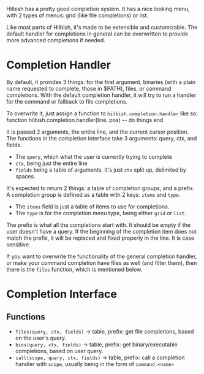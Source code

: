 Hilbish has a pretty good completion system. It has a nice looking
menu, with 2 types of menus: grid (like file completions) or
list.

Like most parts of Hilbish, it's made to be extensible and
customizable. The default handler for completions in general can
be overwritten to provide more advanced completions if needed.

# Completion Handler
By default, it provides 3 things: for the first argument,
binaries (with a plain name requested to complete, those in
$PATH), files, or command completions. With the default 
completion handler, it will try to run a handler for the 
command or fallback to file completions.

To overwrite it, just assign a function to
`hilbish.completion.handler` like so:
function hilbish.completion.handler(line, pos)
	-- do things
end

It is passed 2 arguments, the entire line, and the current
cursor position. The functions in the completion interface
take 3 arguments: query, ctx, and fields.

- The `query`, which what the user is currently trying to complete
- `ctx`, being just the entire line
- `fields` being a table of arguments. It's just `ctx` split up,
delimited by spaces.

It's expected to return 2 things: a table of completion groups, and
a prefix. A completion group is defined as a table with 2 keys:
`items` and `type`.

- The `items` field is just a table of items to use for completions.
- The `type` is for the completion menu type, being either `grid` or
`list`.

The prefix is what all the completions start with. It should be empty
if the user doesn't have a query. If the beginning of the completion
item does not match the prefix, it will be replaced and fixed
properly in the line. It is case sensitive.

If you want to overwrite the functionality of the general completion
handler, or make your command completion have files as well
(and filter them), then there is the `files` function, which is
mentioned below.

# Completion Interface
## Functions
- `files(query, ctx, fields)` -> table, prefix: get file completions,
based on the user's query.
- `bins(query, ctx, fields)` -> table, prefix: get binary/executable
completions, based on user query.
- `call(scope, query, ctx, fields)` -> table, prefix: call a completion
handler with `scope`, usually being in the form of `command.<name>`
